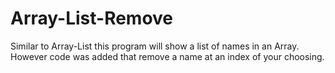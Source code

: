 # Array-List-Remove
Similar to Array-List this program will show a list of names in an Array. However code was added that remove a name at an index of your choosing.
